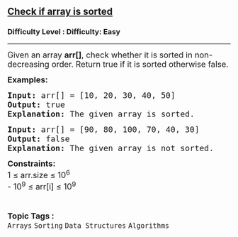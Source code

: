 <h2><a href="https://www.geeksforgeeks.org/problems/check-if-an-array-is-sorted0701/1">Check if array is sorted</a></h2><h3>Difficulty Level : Difficulty: Easy</h3><hr><div class="problems_problem_content__Xm_eO"><p><span style="font-size: 18px;">Given an array <strong>arr[]</strong>, check whether it is sorted in non-decreasing order. Return </span><span style="font-size: 18px;">true if it is sorted otherwise false.</span></p>
<p><span style="font-size: 18px;"><strong>Examples:</strong></span></p>
<pre><span style="font-size: 18px;"><strong>Input: </strong>arr[] = [10, 20, 30, 40, 50]
<strong>Output:</strong> true
<strong>Explanation:</strong> The given array is sorted.</span></pre>
<pre><span style="font-size: 18px;"><strong>Input: </strong>arr[] = [90, 80, 100, 70, 40, 30]
<strong>Output:</strong> false
<strong>Explanation:</strong>&nbsp;The given array is not sorted.</span></pre>
<p><span style="font-size: 18px;"><strong>Constraints:</strong><br>1 ≤ arr.size ≤ 10<sup>6</sup><br>- 10<sup>9</sup> ≤ arr[i] ≤ 10<sup>9</sup></span></p></div><br><p><span style=font-size:18px><strong>Topic Tags : </strong><br><code>Arrays</code>&nbsp;<code>Sorting</code>&nbsp;<code>Data Structures</code>&nbsp;<code>Algorithms</code>&nbsp;